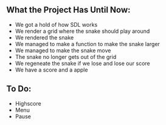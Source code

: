 ## What the Project Has Until Now:

- We got a hold of how SDL works
- We render a grid where the snake should play around
- We rendered the snake
- We managed to make a function to make the snake larger
- We managed to make the snake move
- The snake no longer gets out of the grid
- We regeneate the snake if we lose and lose our score
- We have a score and a apple

## To Do:

- Highscore 
- Menu
- Pause
